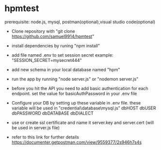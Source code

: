 # hpmtest
prerequisite: node.js, mysql, postman(optional),visual studio code(optional)


-   Clone repository with "git clone https://github.com/samuel9914/hpmtest"
-   install dependencies by runing "npm install"
-   add file named .env to set session secret
    example: "SESSION_SECRET=mysecret444"

-   add new schema in your local database named "hpm"
-   run the app by running "node server.js" or "nodemon server.js"
-   before you hit the API you need to add basic authentication for each endpoint.
    set the value for  basicAuthPassword in your .env file

-   Configure your DB by setting up these variable in .env file. these variable will be used in "credential\database\mysql.js"
    dbHOST 
    dbUSER
    dbPASSWORD 
    dbDATABASE 
    dbDIALECT

-   use or create ssl certificate and name it server.key and server.cert (will be used in server.js file)

-   refer to this link for further details 
    https://documenter.getpostman.com/view/9559377/2s946h7s4s


